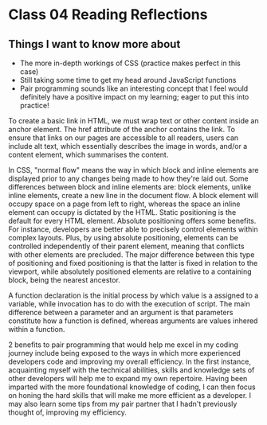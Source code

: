 # Class 04 Reading Reflections

## Things I want to know more about

- The more in-depth workings of CSS (practice makes perfect in this case)
- Still taking some time to get my head around JavaScript functions
- Pair programming sounds like an interesting concept that I feel would definitely have a positive impact on my learning; eager to put this into practice!

To create a basic link in HTML, we must wrap text or other content inside an anchor element. The href attribute of the anchor contains the link. To ensure that links on our pages are accessible to all readers, users can include alt text, which essentially describes the image in words, and/or a content element, which summarises the content.

In CSS, "normal flow" means the way in which block and inline elements are displayed prior to any changes being made to how they're laid out. Some differences between block and inline elements are: block elements, unlike inline elements, create a new line in the document flow. A block element will occupy space on a page from left to right, whereas the space an inline element can occupy is dictated by the HTML. Static positioning is the default for every HTML element. Absolute positioning offers some benefits. For instance, developers are better able to precisely control elements within complex layouts. Plus, by using absolute positioning, elements can be controlled independently of their parent element, meaning that conflicts with other elements are precluded. The major difference between this type of positioning and fixed positioning is that the latter is fixed in relation to the viewport, while absolutely positioned elements are relative to a containing block, being the nearest ancestor.

A function declaration is the initial process by which value is a assigned to a variable, while invocation has to do with the execution of script. The main difference between a parameter and an argument is that parameters constitute how a function is defined, whereas arguments are values inhered within a function.

2 benefits to pair programming that would help me excel in my coding journey include being exposed to the ways in which more experienced developers code and improving my overall efficiency. In the first instance, acquainting myself with the technical abilities, skills and knowledge sets of other developers will help me to expand my own repertoire. Having been imparted with the more foundational knowledge of coding, I can then focus on honing the hard skills that will make me more efficient as a developer. I may also learn some tips from my pair partner that I hadn't previously thought of, improving my efficiency.
